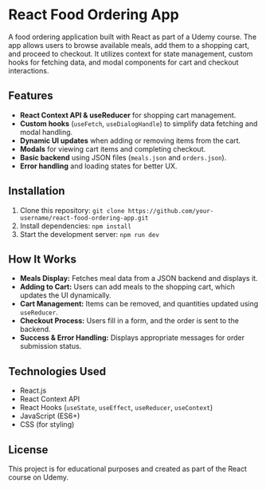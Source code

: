 # React Food Ordering App

A food ordering application built with React as part of a Udemy course. The app allows users to browse available meals, add them to a shopping cart, and proceed to checkout. It utilizes context for state management, custom hooks for fetching data, and modal components for cart and checkout interactions.

## Features
- **React Context API & useReducer** for shopping cart management.
- **Custom hooks** (`useFetch`, `useDialogHandle`) to simplify data fetching and modal handling.
- **Dynamic UI updates** when adding or removing items from the cart.
- **Modals** for viewing cart items and completing checkout.
- **Basic backend** using JSON files (`meals.json` and `orders.json`).
- **Error handling** and loading states for better UX.

## Installation
1. Clone this repository:
   `git clone https://github.com/your-username/react-food-ordering-app.git`
2. Install dependencies:
   `npm install`
4. Start the development server:
   `npm run dev`

## How It Works
- **Meals Display:** Fetches meal data from a JSON backend and displays it.
- **Adding to Cart:** Users can add meals to the shopping cart, which updates the UI dynamically.
- **Cart Management:** Items can be removed, and quantities updated using `useReducer`.
- **Checkout Process:** Users fill in a form, and the order is sent to the backend.
- **Success & Error Handling:** Displays appropriate messages for order submission status.

## Technologies Used
- React.js  
- React Context API  
- React Hooks (`useState`, `useEffect`, `useReducer`, `useContext`)  
- JavaScript (ES6+)  
- CSS (for styling)  

## License
This project is for educational purposes and created as part of the React course on Udemy.
